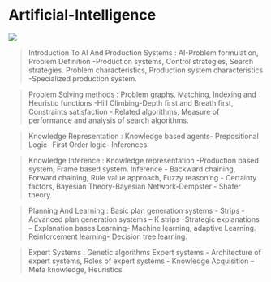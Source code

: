 # Artificial-Intelligence

<img src="https://github.com/kcharvi/Artificial-Intelligence-Course-Codes/blob/main/assets/image.png">

> Introduction To Al And Production Systems	: AI-Problem formulation, Problem Definition -Production systems, Control strategies, Search strategies. Problem characteristics, Production system characteristics -Specialized production system.

> Problem Solving methods : Problem graphs, Matching, Indexing and Heuristic functions -Hill Climbing-Depth first and Breath first, Constraints satisfaction - Related algorithms, Measure of performance and analysis of search algorithms.

> Knowledge Representation : Knowledge based agents- Prepositional Logic- First Order logic- Inferences.

> Knowledge Inference : Knowledge representation -Production based system, Frame based system. Inference - Backward chaining, Forward chaining, Rule value approach, Fuzzy reasoning - Certainty factors, Bayesian Theory-Bayesian Network-Dempster - Shafer theory.

> Planning And Learning	: Basic plan generation systems - Strips -Advanced plan generation systems – K strips -Strategic explanations – Explanation bases Learning- Machine learning, adaptive Learning. Reinforcement learning- Decision tree learning.

> Expert Systems : Genetic algorithms Expert systems - Architecture of expert systems, Roles of expert systems - Knowledge Acquisition –Meta knowledge, Heuristics.

